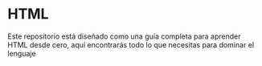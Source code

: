 # HTML
Este repositorio está diseñado como una guía completa para aprender HTML desde cero, aquí encontrarás todo lo que necesitas para dominar el lenguaje
